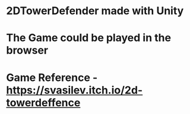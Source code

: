 # 2DTowerDefender made with Unity
# The Game could be played in the browser
# Game Reference - https://svasilev.itch.io/2d-towerdeffence
